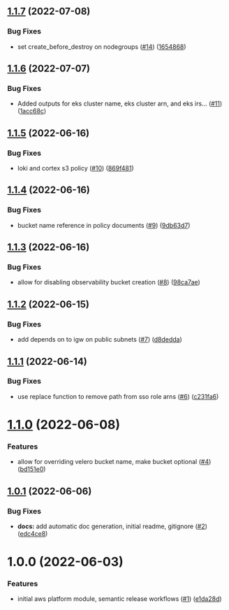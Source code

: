 ## [1.1.7](https://github.com/catalystsquad/terraform-aws-catalyst-platform/compare/v1.1.6...v1.1.7) (2022-07-08)


### Bug Fixes

* set create_before_destroy on nodegroups ([#14](https://github.com/catalystsquad/terraform-aws-catalyst-platform/issues/14)) ([1654868](https://github.com/catalystsquad/terraform-aws-catalyst-platform/commit/1654868a742b8d77de35d9517287596c0ac0dff4))

## [1.1.6](https://github.com/catalystsquad/terraform-aws-catalyst-platform/compare/v1.1.5...v1.1.6) (2022-07-07)


### Bug Fixes

* Added outputs for eks cluster name, eks cluster arn, and eks irs… ([#11](https://github.com/catalystsquad/terraform-aws-catalyst-platform/issues/11)) ([1acc68c](https://github.com/catalystsquad/terraform-aws-catalyst-platform/commit/1acc68c4634a28fe453fb01b6fda89d475bc464e))

## [1.1.5](https://github.com/catalystsquad/terraform-aws-catalyst-platform/compare/v1.1.4...v1.1.5) (2022-06-16)


### Bug Fixes

* loki and cortex s3 policy ([#10](https://github.com/catalystsquad/terraform-aws-catalyst-platform/issues/10)) ([869f481](https://github.com/catalystsquad/terraform-aws-catalyst-platform/commit/869f48124496427cd0f16979b42fdd85ecb48d43))

## [1.1.4](https://github.com/catalystsquad/terraform-aws-catalyst-platform/compare/v1.1.3...v1.1.4) (2022-06-16)


### Bug Fixes

* bucket name reference in policy documents ([#9](https://github.com/catalystsquad/terraform-aws-catalyst-platform/issues/9)) ([9db63d7](https://github.com/catalystsquad/terraform-aws-catalyst-platform/commit/9db63d7ae760bea5b853cda7d596ac601ae4053d))

## [1.1.3](https://github.com/catalystsquad/terraform-aws-catalyst-platform/compare/v1.1.2...v1.1.3) (2022-06-16)


### Bug Fixes

* allow for disabling observability bucket creation ([#8](https://github.com/catalystsquad/terraform-aws-catalyst-platform/issues/8)) ([98ca7ae](https://github.com/catalystsquad/terraform-aws-catalyst-platform/commit/98ca7ae14f7beebc6cdfeb9e3cdf26d42dec6652))

## [1.1.2](https://github.com/catalystsquad/terraform-aws-catalyst-platform/compare/v1.1.1...v1.1.2) (2022-06-15)


### Bug Fixes

* add depends on to igw on public subnets ([#7](https://github.com/catalystsquad/terraform-aws-catalyst-platform/issues/7)) ([d8dedda](https://github.com/catalystsquad/terraform-aws-catalyst-platform/commit/d8dedda574e17e5bbe14541cc44bb83da30c19d5))

## [1.1.1](https://github.com/catalystsquad/terraform-aws-catalyst-platform/compare/v1.1.0...v1.1.1) (2022-06-14)


### Bug Fixes

* use replace function to remove path from sso role arns ([#6](https://github.com/catalystsquad/terraform-aws-catalyst-platform/issues/6)) ([c231fa6](https://github.com/catalystsquad/terraform-aws-catalyst-platform/commit/c231fa6688bb5e1bcdaeb03d5c8112d122a5a709))

# [1.1.0](https://github.com/catalystsquad/terraform-aws-catalyst-platform/compare/v1.0.1...v1.1.0) (2022-06-08)


### Features

* allow for overriding velero bucket name, make bucket optional ([#4](https://github.com/catalystsquad/terraform-aws-catalyst-platform/issues/4)) ([bd151e0](https://github.com/catalystsquad/terraform-aws-catalyst-platform/commit/bd151e0ebbf3204426041c51bbdf0aba820913f5))

## [1.0.1](https://github.com/catalystsquad/terraform-aws-catalyst-platform/compare/v1.0.0...v1.0.1) (2022-06-06)


### Bug Fixes

* **docs:** add automatic doc generation, initial readme, gitignore ([#2](https://github.com/catalystsquad/terraform-aws-catalyst-platform/issues/2)) ([edc4ce8](https://github.com/catalystsquad/terraform-aws-catalyst-platform/commit/edc4ce8a26569a969f59dda075a39035d367acb8))

# 1.0.0 (2022-06-03)


### Features

* initial aws platform module, semantic release workflows ([#1](https://github.com/catalystsquad/terraform-aws-catalyst-platform/issues/1)) ([e1da28d](https://github.com/catalystsquad/terraform-aws-catalyst-platform/commit/e1da28d9d0e0716d19575313267076c5d8d30bcc))
